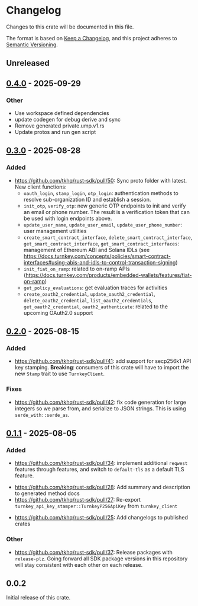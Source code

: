 # Changelog

Changes to this crate will be documented in this file.

The format is based on [Keep a Changelog](https://keepachangelog.com/en/1.1.0/),
and this project adheres to [Semantic Versioning](https://semver.org/spec/v2.0.0.html).

## Unreleased

## [0.4.0](https://github.com/tkhq/rust-sdk/compare/turnkey_client-v0.3.0...turnkey_client-v0.4.0) - 2025-09-29

### Other

- Use workspace defined dependencies
- update codegen for debug derive and sync
- Remove generated private.ump.v1.rs
- Update protos and run gen script

## [0.3.0](https://github.com/tkhq/rust-sdk/compare/turnkey_client-v0.2.0...turnkey_client-v0.3.0) - 2025-08-28

### Added

- https://github.com/tkhq/rust-sdk/pull/50: Sync proto folder with latest. New client functions:
  - `oauth_login`, `stamp_login`, `otp_login`: authentication methods to resolve sub-organization ID and establish a session.
  - `init_otp`, `verify_otp`: new generic OTP endpoints to init and verify an email or phone number. The result is a verification token that can be used with login endpoints above.
  - `update_user_name`, `update_user_email`, `update_user_phone_number`: user management utilities
  - `create_smart_contract_interface`, `delete_smart_contract_interface`, `get_smart_contract_interface`, `get_smart_contract_interfaces`: management of Ethereum ABI and Solana IDLs (see https://docs.turnkey.com/concepts/policies/smart-contract-interfaces#using-abis-and-idls-to-control-transaction-signing)
  - `init_fiat_on_ramp`: related to on-ramp APIs (https://docs.turnkey.com/products/embedded-wallets/features/fiat-on-ramp)
  - `get_policy_evaluations`: get evaluation traces for activities
  - `create_oauth2_credential`, `update_oauth2_credential`, `delete_oauth2_credential`, `list_oauth2_credentials`, `get_oauth2_credential`, `oauth2_authenticate`: related to the upcoming OAuth2.0 support

## [0.2.0](https://github.com/tkhq/rust-sdk/compare/turnkey_client-v0.1.1...turnkey_client-v0.2.0) - 2025-08-15

### Added

- https://github.com/tkhq/rust-sdk/pull/41: add support for secp256k1 API key stamping. **Breaking**: consumers of this crate will have to import the new `Stamp` trait to use `TurnkeyClient`.

### Fixes

- https://github.com/tkhq/rust-sdk/pull/42: fix code generation for large integers so we parse from, and serialize to JSON strings. This is using `serde_with::serde_as`.

## [0.1.1](https://github.com/tkhq/rust-sdk/compare/turnkey_client-v0.0.2...turnkey_client-v0.1.1) - 2025-08-05

### Added

- https://github.com/tkhq/rust-sdk/pull/34: implement additional `reqwest` features through features, and switch to `default-tls` as a default TLS feature.
* https://github.com/tkhq/rust-sdk/pull/28: Add summary and description to generated method docs
* https://github.com/tkhq/rust-sdk/pull/27: Re-export `turnkey_api_key_stamper::TurnkeyP256ApiKey` from `turnkey_client`
- https://github.com/tkhq/rust-sdk/pull/25: Add changelogs to published crates

### Other

- https://github.com/tkhq/rust-sdk/pull/37: Release packages with `release-plz`. Going forward all SDK package versions in this repository will stay consistent with each other on each release.

## 0.0.2

Initial release of this crate.
